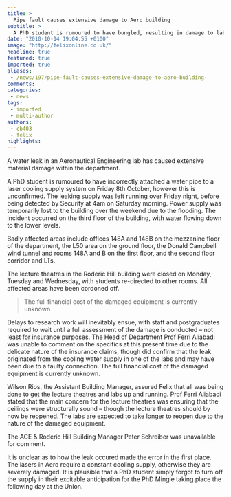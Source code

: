 ```yaml
---
title: >
  Pipe fault causes extensive damage to Aero building
subtitle: >
  A PhD student is rumoured to have bungled, resulting in damage to labs and lecture theatres
date: "2010-10-14 19:04:55 +0100"
image: "http://felixonline.co.uk/"
headline: true
featured: true
imported: true
aliases:
 - /news/197/pipe-fault-causes-extensive-damage-to-aero-building-
comments:
categories:
 - news
tags:
 - imported
 - multi-author
authors:
 - cb403
 - felix
highlights:
---
```


A water leak in an Aeronautical Engineering lab has caused extensive material damage within the department.

A PhD student is rumoured to have incorrectly attached a water pipe to a laser cooling supply system on Friday 8th October, however this is unconfirmed. The leaking supply was left running over Friday night, before being detected by Security at 4am on Saturday morning. Power supply was temporarily lost to the building over the weekend due to the flooding. The incident occurred on the third floor of the building, with water flowing down to the lower levels.

Badly affected areas include offices 148A and 148B on the mezzanine floor of the department, the L50 area on the ground floor, the Donald Campbell wind tunnel and rooms 148A and B on the first floor, and the second floor corridor and LTs.

The lecture theatres in the Roderic Hill building were closed on Monday, Tuesday and Wednesday, with students re-directed to other rooms. All affected areas have been cordoned off.

> The full financial cost of the damaged equipment is currently unknown

Delays to research work will inevitably ensue, with staff and postgraduates required to wait until a full assessment of the damage is conducted – not least for insurance purposes. The Head of Department Prof Ferri Aliabadi was unable to comment on the specifics at this present time due to the delicate nature of the insurance claims, though did confirm that the leak originated from the cooling water supply in one of the labs and may have been due to a faulty connection. The full financial cost of the damaged equipment is currently unknown.

Wilson Rios, the Assistant Building Manager, assured Felix that all was being done to get the lecture theatres and labs up and running. Prof Ferri Aliabadi stated that the main concern for the lecture theatres was ensuring that the ceilings were structurally sound – though the lecture theatres should by now be reopened. The labs are expected to take longer to reopen due to the nature of the damaged equipment.

The ACE & Roderic Hill Building Manager Peter Schreiber was unavailable for comment.

It is unclear as to how the leak occured made the error in the first place. The lasers in Aero require a constant cooling supply, otherwise they are severely damaged. It is plausible that a PhD student simply forgot to turn off the supply in their excitable anticipation for the PhD Mingle taking place the following day at the Union.

